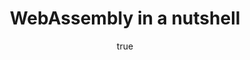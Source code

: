 ---
title: "WebAssembly in a nutshell"
urlex: "https://developer.mozilla.org/en-US/docs/WebAssembly"
author:
  name: Vainl
  url: "https://github.com/vainl"
categories: [article]
tags: [WebAssembly,API]
excerpt: WebAssembly is designed to complement and run alongside JavaScript — using the WebAssembly JavaScript APIs, you can load WebAssembly modules into a JavaScript app and share functionality between the two. This allows you to take advantage of WebAssembly's performance and power and JavaScript's expressiveness and flexibility in the same apps, even if you don't know how to write WebAssembly code.
---